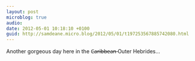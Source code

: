 ```yaml
---
layout: post
microblog: true
audio: 
date: 2012-05-01 10:18:10 +0100
guid: http://samdeane.micro.blog/2012/05/01/t197253567885742080.html
---
```

Another gorgeous day here in the C̶a̶r̶i̶b̶b̶e̶a̶n̶ Outer Hebrides...
